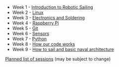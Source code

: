  * Week 1 - [Introduction to Robotic Sailing](https://docs.google.com/presentation/d/1mXyZDn5pAF8RJxOnn1lrPGc7aDZVtBYQPLyOgx8LrN8/edit?usp=sharing)
 * Week 2 - [Linux](linux)
 * Week 3 - [Electronics and Soldering](electronics)
 * Week 4 - [Raspberry Pi](raspberrypi)
 * Week 5 - [Git](git)
 * Week 6 - [Sensors](sensors)
 * Week 7 - [Python](python)
 * Week 8 - [How our code works](code)
 * Week 9 - [How to sail and basic naval architecture](sailing)
 
[Planned list of sessions](../intro_sessions_2018) (may be subject to change)
